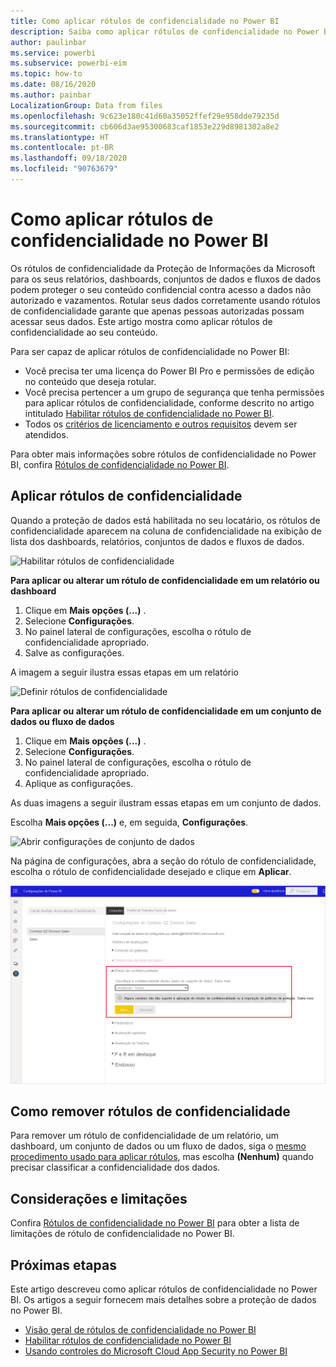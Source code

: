 ```yaml
---
title: Como aplicar rótulos de confidencialidade no Power BI
description: Saiba como aplicar rótulos de confidencialidade no Power BI
author: paulinbar
ms.service: powerbi
ms.subservice: powerbi-eim
ms.topic: how-to
ms.date: 08/16/2020
ms.author: painbar
LocalizationGroup: Data from files
ms.openlocfilehash: 9c623e180c41d60a35052ffef29e958dde79235d
ms.sourcegitcommit: cb606d3ae95300683caf1853e229d8981302a8e2
ms.translationtype: HT
ms.contentlocale: pt-BR
ms.lasthandoff: 09/18/2020
ms.locfileid: "90763679"
---
```

# <a name="how-to-apply-sensitivity-labels-in-power-bi"></a>Como aplicar rótulos de confidencialidade no Power BI

Os rótulos de confidencialidade da Proteção de Informações da Microsoft para os seus relatórios, dashboards, conjuntos de dados e fluxos de dados podem proteger o seu conteúdo confidencial contra acesso a dados não autorizado e vazamentos. Rotular seus dados corretamente usando rótulos de confidencialidade garante que apenas pessoas autorizadas possam acessar seus dados. Este artigo mostra como aplicar rótulos de confidencialidade ao seu conteúdo.

Para ser capaz de aplicar rótulos de confidencialidade no Power BI:
* Você precisa ter uma licença do Power BI Pro e permissões de edição no conteúdo que deseja rotular.
* Você precisa pertencer a um grupo de segurança que tenha permissões para aplicar rótulos de confidencialidade, conforme descrito no artigo intitulado [Habilitar rótulos de confidencialidade no Power BI](./service-security-enable-data-sensitivity-labels.md).
* Todos os [critérios de licenciamento e outros requisitos](./service-security-enable-data-sensitivity-labels.md#licensing-and-requirements) devem ser atendidos.

Para obter mais informações sobre rótulos de confidencialidade no Power BI, confira [Rótulos de confidencialidade no Power BI](service-security-sensitivity-label-overview.md).

## <a name="applying-sensitivity-labels"></a>Aplicar rótulos de confidencialidade

Quando a proteção de dados está habilitada no seu locatário, os rótulos de confidencialidade aparecem na coluna de confidencialidade na exibição de lista dos dashboards, relatórios, conjuntos de dados e fluxos de dados.

![Habilitar rótulos de confidencialidade](media/service-security-apply-data-sensitivity-labels/apply-data-sensitivity-labels-01.png)

**Para aplicar ou alterar um rótulo de confidencialidade em um relatório ou dashboard**
1. Clique em **Mais opções (...)** .
1. Selecione **Configurações**.
1. No painel lateral de configurações, escolha o rótulo de confidencialidade apropriado.
1. Salve as configurações.

A imagem a seguir ilustra essas etapas em um relatório

![Definir rótulos de confidencialidade](media/service-security-apply-data-sensitivity-labels/apply-data-sensitivity-labels-02.png)

**Para aplicar ou alterar um rótulo de confidencialidade em um conjunto de dados ou fluxo de dados**

1. Clique em **Mais opções (...)** .
1. Selecione **Configurações**.
1. No painel lateral de configurações, escolha o rótulo de confidencialidade apropriado.
1. Aplique as configurações.

As duas imagens a seguir ilustram essas etapas em um conjunto de dados.

Escolha **Mais opções (...)** e, em seguida, **Configurações**.

![Abrir configurações de conjunto de dados](media/service-security-apply-data-sensitivity-labels/apply-data-sensitivity-labels-05.png)

Na página de configurações, abra a seção do rótulo de confidencialidade, escolha o rótulo de confidencialidade desejado e clique em **Aplicar**.

![Escolher rótulo de confidencialidade](media/service-security-apply-data-sensitivity-labels/apply-data-sensitivity-labels-06.png)

## <a name="removing-sensitivity-labels"></a>Como remover rótulos de confidencialidade
Para remover um rótulo de confidencialidade de um relatório, um dashboard, um conjunto de dados ou um fluxo de dados, siga o [mesmo procedimento usado para aplicar rótulos](#applying-sensitivity-labels), mas escolha **(Nenhum)** quando precisar classificar a confidencialidade dos dados. 

## <a name="considerations-and-limitations"></a>Considerações e limitações

Confira [Rótulos de confidencialidade no Power BI](service-security-sensitivity-label-overview.md#limitations) para obter a lista de limitações de rótulo de confidencialidade no Power BI.

## <a name="next-steps"></a>Próximas etapas

Este artigo descreveu como aplicar rótulos de confidencialidade no Power BI. Os artigos a seguir fornecem mais detalhes sobre a proteção de dados no Power BI. 

* [Visão geral de rótulos de confidencialidade no Power BI](./service-security-sensitivity-label-overview.md)
* [Habilitar rótulos de confidencialidade no Power BI](./service-security-enable-data-sensitivity-labels.md)
* [Usando controles do Microsoft Cloud App Security no Power BI](./service-security-using-microsoft-cloud-app-security-controls.md)